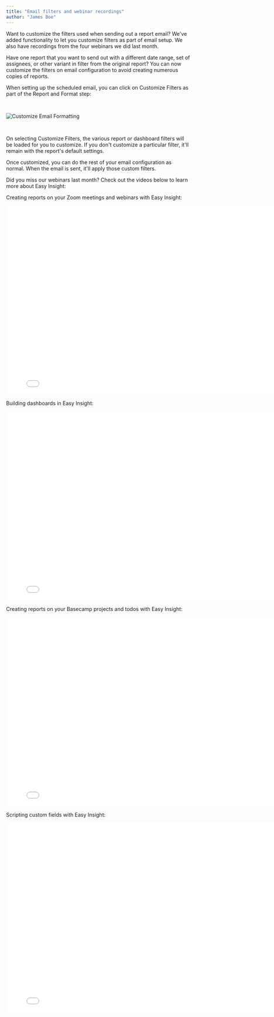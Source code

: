 ```yaml
---
title: "Email filters and webinar recordings"
author: "James Boe"
---
```


Want to customize the filters used when sending out a report email? We've added functionality to let you customize filters as part of email setup. We also have recordings from the four webinars we did last month.<!--more-->

Have one report that you want to send out with a different date range, set of assignees, or other variant in filter from the original report? You can now customize the filters on email configuration to avoid creating numerous copies of reports.

When setting up the scheduled email, you can click on Customize Filters as part of the Report and Format step:

<img style="max-width:800px;margin-top:30px;margin-bottom:30px" src="https://blog.easy-insight.com/images/email_customize_filters.png" alt="Customize Email Formatting" class="img img-responsive"/>

On selecting Customize Filters, the various report or dashboard filters will be loaded for you to customize. If you don't customize a particular filter, it'll remain with the report's default settings.

Once customized, you can do the rest of your email configuration as normal. When the email is sent, it'll apply those custom filters.

Did you miss our webinars last month? Check out the videos below to learn more about Easy Insight:

Creating reports on your Zoom meetings and webinars with Easy Insight:

<iframe width="800" height="517" src="//www.youtube.com/embed/cmhcik9GRjE?modestbranding=1&rel=0&theme=light"
                                frameborder="0" allowfullscreen sandbox="allow-same-origin allow-scripts allow-presentation"></iframe>

Building dashboards in Easy Insight:

<iframe width="800" height="517" src="//www.youtube.com/embed/Pee-CZQW1e0?modestbranding=1&rel=0&theme=light"
                                frameborder="0" allowfullscreen sandbox="allow-same-origin allow-scripts allow-presentation"></iframe>
                                
Creating reports on your Basecamp projects and todos with Easy Insight:

<iframe width="800" height="517" src="//www.youtube.com/embed/ElR1zz9TIig?modestbranding=1&rel=0&theme=light"
                                frameborder="0" allowfullscreen sandbox="allow-same-origin allow-scripts allow-presentation"></iframe>
                                
Scripting custom fields with Easy Insight:

<iframe width="800" height="517" src="//www.youtube.com/embed/bIwzwzCMpMs?modestbranding=1&rel=0&theme=light"
                                frameborder="0" allowfullscreen sandbox="allow-same-origin allow-scripts allow-presentation"></iframe>